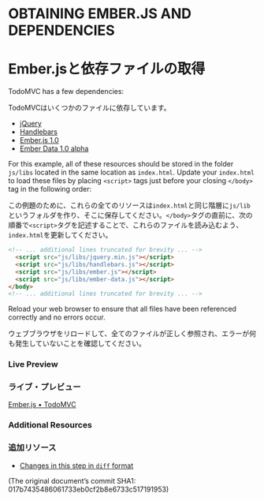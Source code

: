 # OBTAINING EMBER.JS AND DEPENDENCIES
# Ember.jsと依存ファイルの取得
TodoMVC has a few dependencies:

TodoMVCはいくつかのファイルに依存しています。
  
  * [jQuery](http://code.jquery.com/jquery-1.10.2.min.js)
  * [Handlebars](http://builds.handlebarsjs.com.s3.amazonaws.com/handlebars-1.0.0.js)
  * [Ember.js 1.0](http://builds.emberjs.com/tags/v1.0.0/ember.js)
  * [Ember Data 1.0 alpha](http://emberjs.com.s3.amazonaws.com/getting-started/ember-data.js)

For this example, all of these resources should be stored in the folder `js/libs` located in the same location as `index.html`. Update your `index.html` to load these files by placing `<script>` tags just before your closing `</body>` tag in the following order:

この例題のために、これらの全てのリソースは`index.html`と同じ階層に`js/lib`というフォルダを作り、そこに保存してください。`</body>`タグの直前に、次の順番で`<script>`タグを記述することで、これらのファイルを読み込むよう、`index.html`を更新してください。

```html
<!-- ... additional lines truncated for brevity ... -->
  <script src="js/libs/jquery.min.js"></script>
  <script src="js/libs/handlebars.js"></script>
  <script src="js/libs/ember.js"></script>
  <script src="js/libs/ember-data.js"></script>
</body>
<!-- ... additional lines truncated for brevity ... -->
```

Reload your web browser to ensure that all files have been referenced correctly and no errors occur.

ウェブブラウザをリロードして、全てのファイルが正しく参照され、エラーが何も発生していないことを確認してください。

### Live Preview
### ライブ・プレビュー
<a class="jsbin-embed" href="http://jsbin.com/ijefig/2/embed?live">Ember.js • TodoMVC</a><script src="http://static.jsbin.com/js/embed.js"></script>
 
### Additional Resources
### 追加リソース
  * [Changes in this step in `diff` format](https://github.com/emberjs/quickstart-code-sample/commit/0880d6e21b83d916a02fd17163f58686a37b5b2c)
  
(The original document’s commit SHA1: 017b7435486061733eb0cf2b8e6733c517191953)
